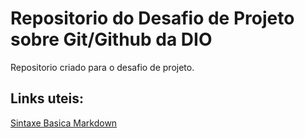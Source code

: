 # Repositorio do Desafio de Projeto sobre Git/Github da DIO
Repositorio criado para o desafio de projeto.

## Links uteis:
[Sintaxe Basica Markdown](https://www.markdownguide.org/basic-syntax/)
